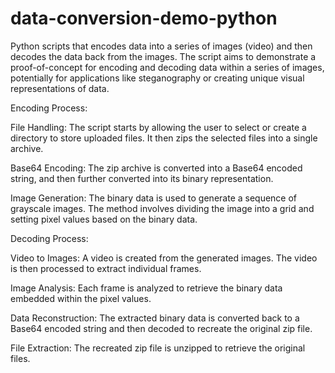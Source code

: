 # data-conversion-demo-python

Python scripts that encodes data into a series of images (video) and then decodes the data back from the images. The script aims to demonstrate a proof-of-concept for encoding and decoding data within a series of images, potentially for applications like steganography or creating unique visual representations of data.

Encoding Process:

File Handling: The script starts by allowing the user to select or create a directory to store uploaded files.
It then zips the selected files into a single archive.

Base64 Encoding: The zip archive is converted into a Base64 encoded string, and then further converted into its binary representation.

Image Generation: The binary data is used to generate a sequence of grayscale images.
The method involves dividing the image into a grid and setting pixel values based on the binary data.

Decoding Process:

Video to Images: A video is created from the generated images.
The video is then processed to extract individual frames.

Image Analysis: Each frame is analyzed to retrieve the binary data embedded within the pixel values.

Data Reconstruction: The extracted binary data is converted back to a Base64 encoded string and then decoded to recreate the original zip file.

File Extraction: The recreated zip file is unzipped to retrieve the original files.



